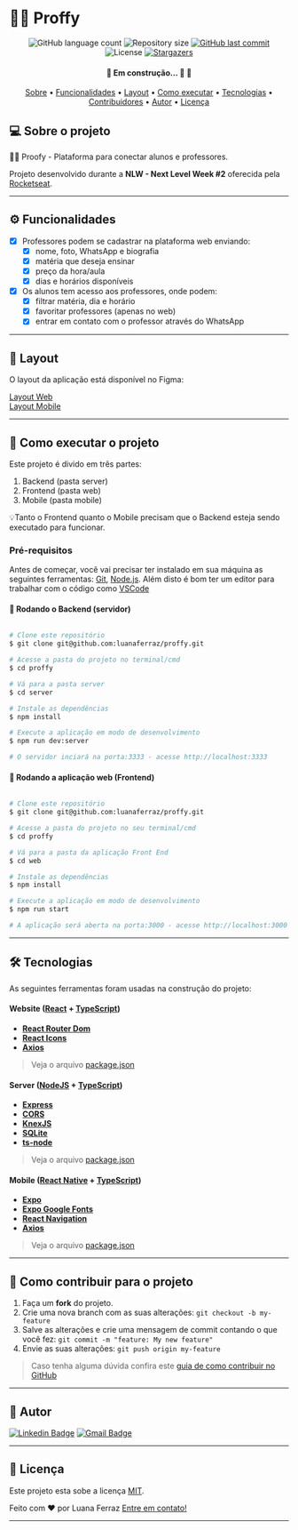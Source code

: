 # 👩‍🏫 Proffy

<p align="center">
  <img alt="GitHub language count" src="https://img.shields.io/github/languages/count/luanaferraz/proffy?color=%2304D361">

  <img alt="Repository size" src="https://img.shields.io/github/repo-size/luanaferraz/proffy">

  <a href="https://github.com/tgmarinho/luanaferraz/proffy/master">
    <img alt="GitHub last commit" src="https://img.shields.io/github/last-commit/luanaferraz/proffy">
  </a>
    
   <img alt="License" src="https://img.shields.io/badge/license-MIT-brightgreen">
   <a href="https://github.com/luanaferraz/proffy/stargazers">
    <img alt="Stargazers" src="https://img.shields.io/github/stars/luanaferraz/proffy?style=social">
  </a>

</p>

<h4 align="center"> 
	🚧 Em construção... 🚀 🚧
</h4>

<p align="center">
 <a href="#-sobre-o-projeto">Sobre</a> •
 <a href="#-funcionalidades">Funcionalidades</a> •
 <a href="#-layout">Layout</a> • 
 <a href="#-como-executar-o-projeto">Como executar</a> • 
 <a href="#-tecnologias">Tecnologias</a> • 
 <a href="#-contribuidores">Contribuidores</a> • 
 <a href="#-autor">Autor</a> • 
 <a href="#user-content--licença">Licença</a>
</p>


## 💻 Sobre o projeto

👩‍🏫 Proofy - Plataforma para conectar alunos e professores.


Projeto desenvolvido durante a **NLW - Next Level Week #2** oferecida pela [Rocketseat](https://rocketseat.com.br/).

---

## ⚙️ Funcionalidades

- [x] Professores podem se cadastrar na plataforma web enviando:
  - [x] nome, foto, WhatsApp e biografia
  - [x] matéria que deseja ensinar
  - [x] preço da hora/aula
  - [x] dias e horários disponíveis 

- [x] Os alunos tem acesso aos professores, onde podem:
  - [x] filtrar matéria, dia e horário 
  - [x] favoritar professores (apenas no web) 
  - [x] entrar em contato com o professor através do WhatsApp

---

## 🎨 Layout

O layout da aplicação está disponível no Figma:

<a href="https://www.figma.com/file/GHGS126t7WYjnPZdRKChJF/Proffy-Web">
  Layout Web
</a>
<br>
<a href="https://www.figma.com/file/e33KvgUpFdunXxJjHnK7CG/Proffy-Mobile">
  Layout Mobile
</a>

---

## 🚀 Como executar o projeto

Este projeto é divido em três partes:
1. Backend (pasta server) 
2. Frontend (pasta web)
3. Mobile (pasta mobile)

💡Tanto o Frontend quanto o Mobile precisam que o Backend esteja sendo executado para funcionar.

### Pré-requisitos

Antes de começar, você vai precisar ter instalado em sua máquina as seguintes ferramentas:
[Git](https://git-scm.com), [Node.js](https://nodejs.org/en/). 
Além disto é bom ter um editor para trabalhar com o código como [VSCode](https://code.visualstudio.com/)

#### 🎲 Rodando o Backend (servidor)

```bash

# Clone este repositório
$ git clone git@github.com:luanaferraz/proffy.git

# Acesse a pasta do projeto no terminal/cmd
$ cd proffy

# Vá para a pasta server
$ cd server

# Instale as dependências
$ npm install

# Execute a aplicação em modo de desenvolvimento
$ npm run dev:server

# O servidor inciará na porta:3333 - acesse http://localhost:3333 

```

#### 🧭 Rodando a aplicação web (Frontend)

```bash

# Clone este repositório
$ git clone git@github.com:luanaferraz/proffy.git

# Acesse a pasta do projeto no seu terminal/cmd
$ cd proffy

# Vá para a pasta da aplicação Front End
$ cd web

# Instale as dependências
$ npm install

# Execute a aplicação em modo de desenvolvimento
$ npm run start

# A aplicação será aberta na porta:3000 - acesse http://localhost:3000

```

---

## 🛠 Tecnologias

As seguintes ferramentas foram usadas na construção do projeto:

#### **Website**  ([React](https://reactjs.org/)  +  [TypeScript](https://www.typescriptlang.org/))

-   **[React Router Dom](https://github.com/ReactTraining/react-router/tree/master/packages/react-router-dom)**
-   **[React Icons](https://react-icons.github.io/react-icons/)**
-   **[Axios](https://github.com/axios/axios)**

> Veja o arquivo  [package.json](https://github.com/luanaferraz/proffy/blob/master/web/package.json)

#### **Server**  ([NodeJS](https://nodejs.org/en/)  +  [TypeScript](https://www.typescriptlang.org/))

-   **[Express](https://expressjs.com/)**
-   **[CORS](https://expressjs.com/en/resources/middleware/cors.html)**
-   **[KnexJS](http://knexjs.org/)**
-   **[SQLite](https://github.com/mapbox/node-sqlite3)**
-   **[ts-node](https://github.com/TypeStrong/ts-node)**

> Veja o arquivo  [package.json](https://github.com/luanaferraz/proffy/blob/master/server/package.json)

#### **Mobile**  ([React Native](http://www.reactnative.com/)  +  [TypeScript](https://www.typescriptlang.org/))

-   **[Expo](https://expo.io/)**
-   **[Expo Google Fonts](https://github.com/expo/google-fonts)**
-   **[React Navigation](https://reactnavigation.org/)**
-   **[Axios](https://github.com/axios/axios)**

> Veja o arquivo  [package.json](https://github.com/luanaferraz/proffy/blob/master/mobile/package.json)

---

## 💪 Como contribuir para o projeto

1. Faça um **fork** do projeto.
2. Crie uma nova branch com as suas alterações: `git checkout -b my-feature`
3. Salve as alterações e crie uma mensagem de commit contando o que você fez: `git commit -m "feature: My new feature"`
4. Envie as suas alterações: `git push origin my-feature`
> Caso tenha alguma dúvida confira este [guia de como contribuir no GitHub](./CONTRIBUTING.md)

---

## 🦸 Autor
[![Linkedin Badge](https://img.shields.io/badge/-Luana-Ferraz-blue?style=flat-square&logo=Linkedin&logoColor=white&link=https://www.linkedin.com/in/luana-ferraz-b384b713b/)](https://www.linkedin.com/in/luana-ferraz-b384b713b/) 
[![Gmail Badge](https://img.shields.io/badge/-luanarufino94@gmail.com-c14438?style=flat-square&logo=Gmail&logoColor=white&link=mailto:luanarufino94@gmail.com)](mailto:luanarufino94@gmail.com)

---

## 📝 Licença

Este projeto esta sobe a licença [MIT](./LICENSE).

Feito com ❤️ por Luana Ferraz [Entre em contato!](https://www.linkedin.com/in/luana-ferraz-b384b713b/)

---

